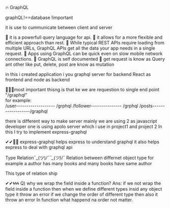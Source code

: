 🔥 GraphQL

<!-- --------- -->
graphQL!==database  !important
 

it is use to cummunicate between client and server

🔴 it is a powerfull query language for api.
🔴 it allows for a more flexible and efficient approach than rest.
🔴 While typical REST APIs require loading from multiple URLs, GraphQL APIs get all the data your app needs in a single request.
🔴 Apps using GraphQL can be quick even on slow mobile network connections.
🔴 GraphQL is self documented
🔴  get request is know as Query ant other like put, delete, post are know as mutation

in this i created application 
i you graphql server for backend 
React as frontend and node as backend


🎯🎯🎯most important thisng is that ke we are requestion to single end point "/graphql"  
for example:    
/user-------------------  /grphql
/follower---------------  /grphql
/posts------------------/graphql


there is different way to make server 
mainly we are using 2 as javascript developer one is using apolo server which i use in project1 and project 2
In this I try to implement express-graphql

✔✔🎯🎯
express-graphql helps express to understand graphql it also helps express to deal with graphql api

Type Relation¯\_(ツ)_/¯¯\_(ツ)_/¯
Relation between differnet object type for example a author has many books and many books have same author

This type of relation ship


✔✔🌀🌀🌀
Q) why we wrap the field inside a function?
Ans: if we not wrap the field inside a function then when we define different types insid any object type it throw an error if we change the order of different type then also it throw an error In function what happend na order not matter.

